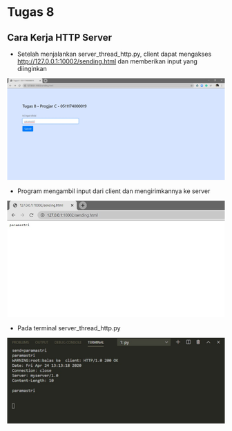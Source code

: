 # Tugas 8
## Cara Kerja HTTP Server

* Setelah menjalankan server_thread_http.py, client dapat mengakses http://127.0.0.1:10002/sending.html dan memberikan input yang diinginkan


![alt text](https://github.com/paramastri/PROGJAR_05111740000019/blob/master/tugas8/screenshot/input.jpg)


* Program mengambil input dari client dan mengirimkannya ke server


![alt text](https://github.com/paramastri/PROGJAR_05111740000019/blob/master/tugas8/screenshot/hasil.jpg)


* Pada terminal server_thread_http.py


![alt text](https://github.com/paramastri/PROGJAR_05111740000019/blob/master/tugas8/screenshot/server.jpg)